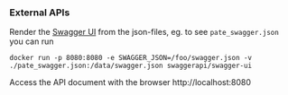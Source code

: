 ### External APIs

Render the [Swagger UI](https://swagger.io/tools/swagger-ui/) from the json-files, eg. to see `pate_swagger.json` you can run

```
docker run -p 8080:8080 -e SWAGGER_JSON=/foo/swagger.json -v ./pate_swagger.json:/data/swagger.json swaggerapi/swagger-ui
```

Access the API document with the browser http://localhost:8080
